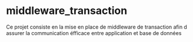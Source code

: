 # middleware_transaction
Ce projet consiste en la mise en place de middleware de transaction afin d assurer la communication éfficace entre application et base de données     

